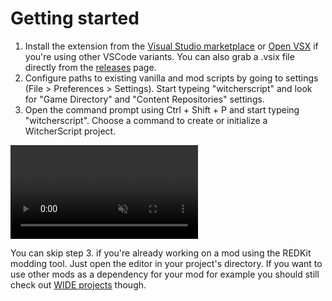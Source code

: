 # Getting started

1. Install the extension from the [Visual Studio marketplace](https://marketplace.visualstudio.com/items?itemName=SpontanCombust.witcherscript-ide) or [Open VSX](https://open-vsx.org/extension/SpontanCombust/witcherscript-ide) if you're using other VSCode variants. You can also grab a .vsix file directly from the [releases](https://github.com/SpontanCombust/witcherscript-ide/releases) page.
2. Configure paths to existing vanilla and mod scripts by going to settings (File > Preferences > Settings). Start typeing "witcherscript" and look for "Game Directory" and "Content Repositories" settings.
3. Open the command prompt using Ctrl + Shift + P and start typeing "witcherscript". Choose a command to create or initialize a WitcherScript project.

<!-- TODO update the video with the process being done through the walkthrough -->
<video controls muted>
  <source src="../../assets/user-manual/getting-started/getting-started.mp4" type="video/mp4">
</video>

You can skip step 3. if you're already working on a mod using the REDKit modding tool. Just open the editor in your project's directory. If you want to use other mods as a dependency for your mod for example you should still check out [WIDE projects](./project-system.md#wide-project) though.
